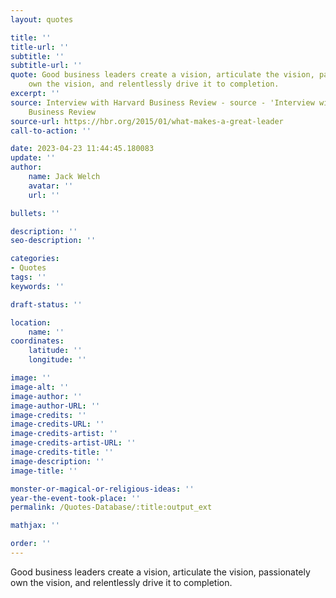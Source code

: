 ```yaml
---
layout: quotes

title: ''
title-url: ''
subtitle: ''
subtitle-url: ''
quote: Good business leaders create a vision, articulate the vision, passionately
    own the vision, and relentlessly drive it to completion.
excerpt: ''
source: Interview with Harvard Business Review - source - 'Interview with Harvard
    Business Review
source-url: https://hbr.org/2015/01/what-makes-a-great-leader
call-to-action: ''

date: 2023-04-23 11:44:45.180083
update: ''
author:
    name: Jack Welch
    avatar: ''
    url: ''

bullets: ''

description: ''
seo-description: ''

categories:
- Quotes
tags: ''
keywords: ''

draft-status: ''

location:
    name: ''
coordinates:
    latitude: ''
    longitude: ''

image: ''
image-alt: ''
image-author: ''
image-author-URL: ''
image-credits: ''
image-credits-URL: ''
image-credits-artist: ''
image-credits-artist-URL: ''
image-credits-title: ''
image-description: ''
image-title: ''

monster-or-magical-or-religious-ideas: ''
year-the-event-took-place: ''
permalink: /Quotes-Database/:title:output_ext

mathjax: ''

order: ''
---
```

Good business leaders create a vision, articulate the vision, passionately own the vision, and relentlessly drive it to completion.